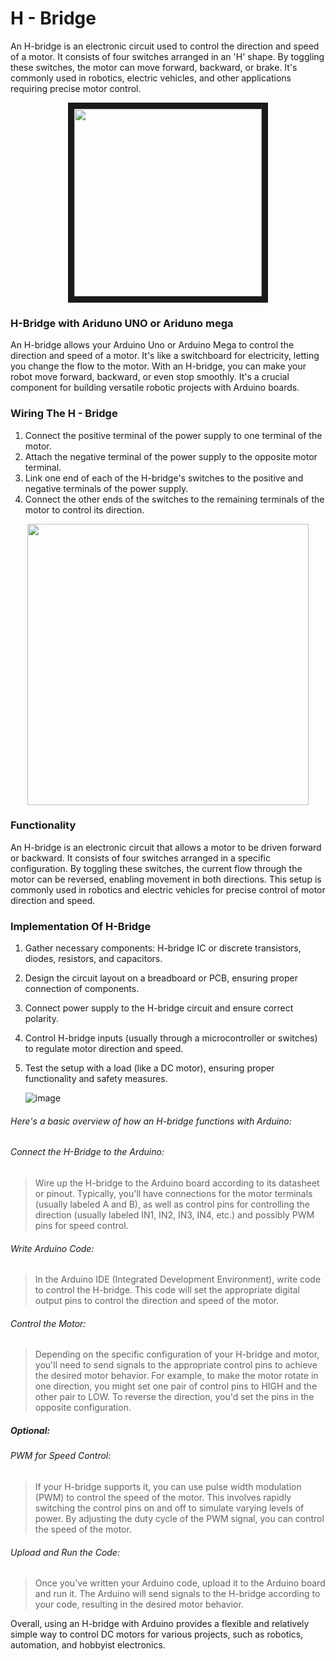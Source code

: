 
#  H - Bridge 
An H-bridge is an electronic circuit used to control the direction and speed of a motor. It consists of four switches arranged in an 'H' shape. By toggling these switches, the motor can move forward, backward, or brake. It's commonly used in robotics, electric vehicles, and other applications requiring precise motor control.

<p align="center">
<img src="https://github.com/gears-official/WikiHow/assets/144022283/12190b2e-7e5a-4c3f-8177-c64fd89a4bb4" width="300" height="300" border="10"/>
</p>

### H-Bridge with Ariduno UNO or Ariduno  mega
An H-bridge allows your Arduino Uno or Arduino Mega to control the direction and speed of a motor. It's like a switchboard for electricity, letting you change the flow to the motor. With an H-bridge, you can make your robot move forward, backward, or even stop smoothly. It's a crucial component for building versatile robotic projects with Arduino boards.

### Wiring The H - Bridge
1. Connect the positive terminal of the power supply to one terminal of the motor.
2. Attach the negative terminal of the power supply to the opposite motor terminal.
3. Link one end of each of the H-bridge's switches to the positive and negative terminals of the power supply.
4. Connect the other ends of the switches to the remaining terminals of the motor to control its direction.

<p align= center><img src="https://github.com/gears-official/WikiHow/assets/144022283/695520a5-f3c3-4cfa-a054-d092626443b4" width="450" length="450" bordor="100"</p>
   
### Functionality
An H-bridge is an electronic circuit that allows a motor to be driven forward or backward. It consists of four switches arranged in a specific configuration. By toggling these switches, the current flow through the motor can be reversed, enabling movement in both directions. This setup is commonly used in robotics and electric vehicles for precise control of motor direction and speed.

### Implementation Of H-Bridge
1. Gather necessary components: H-bridge IC or discrete transistors, diodes, resistors, and capacitors.
2. Design the circuit layout on a breadboard or PCB, ensuring proper connection of components.
3. Connect power supply to the H-bridge circuit and ensure correct polarity.
4. Control H-bridge inputs (usually through a microcontroller or switches) to regulate motor direction and speed.
5. Test the setup with a load (like a DC motor), ensuring proper functionality and safety measures.

   ![image](https://github.com/gears-official/WikiHow/assets/144022283/0ae57382-5611-40ad-97ba-95ff6ba12fe4)

###### Here's a basic overview of how an H-bridge functions with Arduino:
 ###### Connect the H-Bridge to the Arduino: 
> Wire up the H-bridge to the Arduino board according to its datasheet or pinout. Typically, you'll have connections for the motor terminals (usually labeled A and B), as well as control pins for controlling the direction (usually labeled IN1, IN2, IN3, IN4, etc.) and possibly PWM pins for speed control.

###### Write Arduino Code: 
> In the Arduino IDE (Integrated Development Environment), write code to control the H-bridge. This code will set the appropriate digital output pins to control the direction and speed of the motor.

###### Control the Motor: 
> Depending on the specific configuration of your H-bridge and motor, you'll need to send signals to the appropriate control pins to achieve the desired motor behavior. For example, to make the motor rotate in one direction, you might set one pair of control pins to HIGH and the other pair to LOW. To reverse the direction, you'd set the pins in the opposite configuration.

##### Optional: 
###### PWM for Speed Control:
> If your H-bridge supports it, you can use pulse width modulation (PWM) to control the speed of the motor. This involves rapidly switching the control pins on and off to simulate varying levels of power. By adjusting the duty cycle of the PWM signal, you can control the speed of the motor.

###### Upload and Run the Code: 
> Once you've written your Arduino code, upload it to the Arduino board and run it. The Arduino will send signals to the H-bridge according to your code, resulting in the desired motor behavior.

Overall, using an H-bridge with Arduino provides a flexible and relatively simple way to control DC motors for various projects, such as robotics, automation, and hobbyist electronics.





